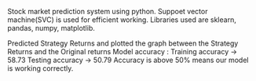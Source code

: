 Stock market prediction system using python.
Suppoet vector machine(SVC) is used for efficient working.
Libraries used are sklearn, pandas, numpy, matplotlib.

 Predicted Strategy Returns and plotted the graph between the  Strategy Returns and the Original returns
 Model accuracy : Training accuracy -> 58.73 
                  Testing accuracy -> 50.79 
Accuracy is above 50% means our model is working correctly.
